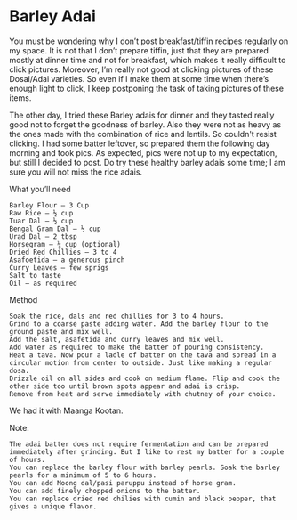 #  Barley Adai

You must be wondering why I don’t post breakfast/tiffin recipes regularly on my space. It is not that I don’t prepare tiffin, just that they are prepared mostly at dinner time and not for breakfast, which makes it really difficult to click pictures. Moreover, I’m really not good at clicking pictures of these Dosai/Adai varieties. So even if I make them at some time when there’s enough light to click, I keep postponing the task of taking pictures of these items.

The other day, I tried these Barley adais for dinner and they tasted really good not to forget the goodness of barley. Also they were not as heavy as the ones made with the combination of rice and lentils. So couldn't resist clicking. I had some batter leftover, so prepared them the following day morning and took pics. As expected, pics were not up to my expectation, but still I decided to post. Do try these healthy barley adais some time; I am sure you will not miss the rice adais. 




What you’ll need

    Barley Flour – 3 Cup
    Raw Rice – ½ cup
    Tuar Dal – ½ cup
    Bengal Gram Dal – ½ cup
    Urad Dal – 2 tbsp
    Horsegram – ¼ cup (optional)
    Dried Red Chillies – 3 to 4
    Asafoetida – a generous pinch
    Curry Leaves – few sprigs
    Salt to taste
    Oil – as required


Method

    Soak the rice, dals and red chillies for 3 to 4 hours.
    Grind to a coarse paste adding water. Add the barley flour to the ground paste and mix well.
    Add the salt, asafetida and curry leaves and mix well.
    Add water as required to make the batter of pouring consistency.
    Heat a tava. Now pour a ladle of batter on the tava and spread in a circular motion from center to outside. Just like making a regular dosa.
    Drizzle oil on all sides and cook on medium flame. Flip and cook the other side too until brown spots appear and adai is crisp.
    Remove from heat and serve immediately with chutney of your choice.

We had it with Maanga Kootan.



Note:

    The adai batter does not require fermentation and can be prepared immediately after grinding. But I like to rest my batter for a couple of hours.
    You can replace the barley flour with barley pearls. Soak the barley pearls for a minimum of 5 to 6 hours.
    You can add Moong dal/pasi paruppu instead of horse gram.
    You can add finely chopped onions to the batter.
    You can replace dried red chilies with cumin and black pepper, that gives a unique flavor.
